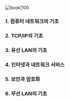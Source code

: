 ![book|100](https://contents.kyobobook.co.kr/sih/fit-in/458x0/pdt/9791138337526.jpg)

### 1. 컴퓨터 네트워크의 기초
### 2. TCP/IP의 기초
### 3. 유선 LAN의 기초
### 4. 인터넷과 네트워크 서비스
### 5. 보안과 암호화
### 6. 무선 LAN의 기초

